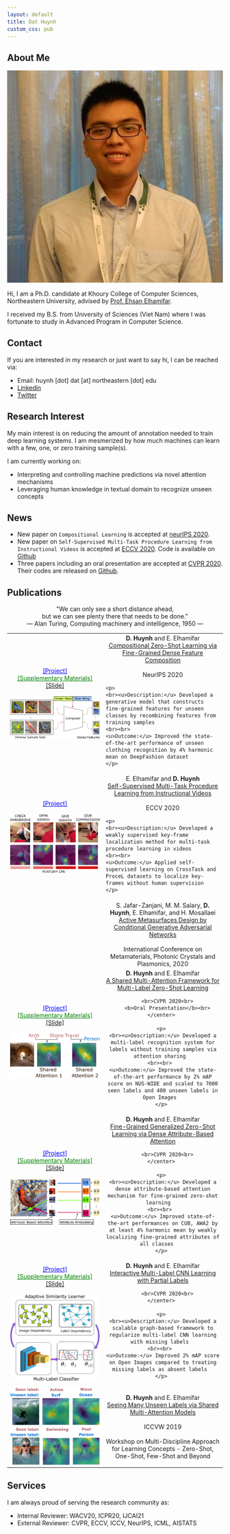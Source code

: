 ```yaml
---
layout: default
title: Dat Huynh
custom_css: pub 
---
```


## About Me

<img class="profile-picture" src="profile_pic.jpg">

Hi, I am a Ph.D. candidate at Khoury College of Computer Sciences, Northeastern University, advised by [Prof. Ehsan Elhamifar](https://www.ccs.neu.edu/home/eelhami/). 

I received my B.S. from University of Sciences (Viet Nam) where I was fortunate to study in Advanced Program in Computer Science.  

## Contact
If you are interested in my research or just want to say hi, I can be reached via:
+ Email: huynh [dot] dat [at] northeastern [dot] edu
+ [Linkedin](https://www.linkedin.com/in/dat-huynh-7709b116a/)
+ [Twitter](https://twitter.com/DatHuynh13)

## Research Interest
My main interest is on reducing the amount of annotation needed to train deep learning systems.
I am mesmerized by how much machines can learn with a few, one, or zero training sample(s).

I am currently working on:
+ Interpreting and controlling machine predictions via novel attention mechanisms
+ Leveraging human knowledge in textual domain to recognize unseen concepts

## News
+ New paper on ```Compositional Learning``` is accepted at [neurIPS 2020](https://neurips.cc/Conferences/2020).
+ New paper on ```Self-Supervised Multi-Task Procedure Learning from Instructional Videos``` is accepted at [ECCV 2020](https://eccv2020.eu/). Code is available on [Github](https://github.com/hbdat/eccv20_Multi_Task_Procedure_Learning)
+ Three papers including an oral presentation are accepted at [CVPR 2020](http://cvpr2020.thecvf.com/). Their codes are released on [Github](https://github.com/hbdat).

## Publications

<center>
"We can only see a short distance ahead,<br>
but we can see plenty there that needs to be done."
<br>
― Alan Turing, Computing machinery and intelligence, 1950 ―
</center>

<table> 
 
<tr> 
<td> 
<center>
<a href="https://github.com/hbdat/neurIPS20_CompositionZSL" style="color:blue;">[Project]</a> <br> 
<a href="pubs/suppmat_neurIPS20_compositionZSL_final.pdf" style="color:green;">[Supplementary Materials]</a><br> 
<a href="presentations/compositionalZSL_short.pdf" >[Slide]</a><br> 
</center> 
<br>
<img src="figures/dense_feature_composition.png" class="center"> 
</td> 
<td> 
	<center> 
		<b>D. Huynh</b> and E. Elhamifar<br> 
		<a href="pubs/neurips20_CompositionZSL_final.pdf">Compositional Zero-Shot Learning via Fine-Grained Dense Feature Composition</a><br> 
		<br>NeurIPS 2020<br> 
	</center> 
	 
	<p> 
	<br><u>Description:</u> Developed a generative model that constructs fine-grained features for unseen classes by recombining features from training samples
	<br><br>  
	<u>Outcome:</u> Improved the state-of-the-art performance of unseen clothing recognition by 4% harmonic mean on DeepFashion dataset  
	</p> 
</td> 
</tr> 
 
<tr conference="ECCV20"> 
<td> 
<center>
<a href="https://gitdub.com/hbdat/eccv20_Multi_Task_Procedure_Learning" style="color:blue;">[Project]</a>
</center>
<br>
<img src="figures/self_sup.png" class="center"> 
</td> 
 
<td> 
	<center> 
		E. Elhamifar and <b>D. Huynh</b><br> 
		<a href="pubs/eccv20_seflsup_final.pdf">Self-Supervised Multi-Task Procedure Learning from Instructional Videos</a><br> 
		<br>ECCV 2020<br> 
	</center> 
	
	<p> 
	<br><u>Description:</u> Developed a weakly supervised key-frame localization method for multi-task procedure learning in videos  
	<br><br>  
	<u>Outcome:</u> Applied self-supervised learning on CrossTask and ProceL datasets to localize key-frames without human supervision  
	</p> 
</td> 
</tr> 
 
<tr conference="META20"> 
<td> 
<img src=""> 
</td> 
<td> 
	<center> 
		S. Jafar-Zanjani, M. M. Salary, <b>D. Huynh</b>, E. Elhamifar, and H. Mosallaei<br> 
		<a href="">Active Metasurfaces Design by Conditional Generative Adversarial Networks</a><br> 
		<br>International Conference on Metamaterials, Photonic Crystals and Plasmonics, 2020<br> 
	</center> 
</td> 
</tr> 
 
<tr conference="CVPR20"> 
<td> 
<center>
<a href="https://gitdub.com/hbdat/cvpr20_LESA" style="color:blue;">[Project]</a> <br> 
<a href="pubs/suppmat_attentionZSL_final.pdf" style="color:green;">[Supplementary Materials]</a><br> 
<a href="presentations/shared_attention_short.pdf" >[Slide]</a><br> 
</center> 
<br>
<img src="figures/shared_attention.png" class="center">


</td> 

<td> 
	<center> 
		<b>D. Huynh</b> and E. Elhamifar<br> 
		<a href="pubs/cvpr20_attentionZSL_final.pdf">A Shared Multi-Attention Framework for Multi-Label Zero-Shot Learning</a><br> 
		
		<br>CVPR 2020<br> 
		<b>Oral Presentation</b><br> 
	</center> 
	 
	<p> 
	<br><u>Description:</u> Developed a multi-label recognition system for labels without training samples via attention sharing  
	<br><br>  
	<u>Outcome:</u> Improved the state-of-the-art performance by 2% mAP score on NUS-WIDE and scaled to 7000 seen labels and 400 unseen labels in Open Images  
	</p> 
</td> 
</tr> 
 
<tr conference="CVPR20"> 
<td> 
<center>
<a href="https://gitdub.com/hbdat/cvpr20_DAZLE" style="color:blue;">[Project]</a> <br> 
<a href="pubs/suppmat_finegrainedZSL_final.pdf" style="color:green;">[Supplementary Materials]</a><br> 
<a href="presentations/dense_attention_short.pdf" >[Slide]</a><br> 
</center> 
<br>
<img src="figures/fine_grained.png" class="center"> 
</td> 
<td> 
	<center> 
		<b>D. Huynh</b> and E. Elhamifar<br> 
		<a href="pubs/cvpr20_finegrainedZSL_final.pdf">Fine-Grained Generalized Zero-Shot Learning via Dense Attribute-Based Attention</a><br> 
		
		<br>CVPR 2020<br> 
	</center> 
	 
	<p> 
	<br><u>Description:</u> Developed a dense attribute-based attention mechanism for fine-grained zero-shot learning   
	<br><br>  
	<u>Outcome:</u> Improved state-of-the-art performances on CUB, AWA2 by at least 4% harmonic mean by weakly localizing fine-grained attributes of all classes    
	</p> 
</td> 
</tr> 
 
<tr conference="CVPR20"> 
<td> 
<center>
<a href="https://gitdub.com/hbdat/cvpr20_IMCL" style="color:blue;">[Project]</a> <br>
<a href="pubs/suppmat_ssmll_final.pdf" style="color:green;">[Supplementary Materials]</a><br> 
<a href="presentations/ssmll_short.pdf" >[Slide]</a><br> 
</center> 
<br>
<img src="figures/interactive_learning.png" class="center"> 
</td> 
<td> 
	<center> 
		<b>D. Huynh</b> and E. Elhamifar<br> 
		<a href="pubs/cvpr20_ssmll_final.pdf">Interactive Multi-Label CNN Learning with Partial Labels</a><br> 
		
		<br>CVPR 2020<br> 
	</center> 
	 
	<p> 
	<br><u>Description:</u> Developed a scalable graph-based framework to regularize multi-label CNN learning with missing labels  
	<br><br>  
	<u>Outcome:</u> Improved 2% mAP score on Open Images compared to treating missing labels as absent labels  
	</p> 
</td> 
</tr> 
 
<tr conference="ICCVW19"> 
<td> 
<img src="figures/shared_attention_workshop.png" class="center" > 
</td> 
<td> 
	<center> 
		<b>D. Huynh</b> and E. Elhamifar<br> 
		<a href="pubs/iccvw19_attentionZSL.pdf">Seeing Many Unseen Labels via Shared Multi-Attention Models</a><br> 
		<br>ICCVW 2019 
		<br> 
		<br> 
		Workshop on Multi-Discipline Approach for Learning Concepts - Zero-Shot, One-Shot, Few-Shot and Beyond<br> 
	</center> 
</td> 
</tr> 
</table>

## Services
I am always proud of serving the research community as:
+ Internal Reviewer: WACV20, ICPR20, IJCAI21
+ External Reviewer: CVPR, ECCV, ICCV, NeurIPS, ICML, AISTATS
